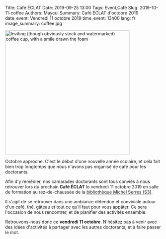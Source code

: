 Title: Café ÉCLAT
Date: 2019-09-25 13:00
Tags: Event,Café
Slug: 2019-10-11-coffee
Authors: Mayeul
Summary: Café ÉCLAT d'octobre 2019
date_event: Vendredi 11 octobre 2019
time_event: 13h00
lang: fr
image_summary: coffee.jpg


<img src="/images/coffee.jpg" style="width:400px;" alt="Inviting (though obviously stock and watermarked) coffee cup, with a smile drawn the foam">

Octobre approche. C'est le début d'une nouvelle année scolaire, et cela fait 
bien trop longtemps que nous n'avons pas organisé de café pour les doctorants.

Afin d'y remédier, nos camarades doctorants sont tous conviés à nous retrouver 
lors du prochain __Café ÉCLAT__ le vendredi 11 octobre 2019 en salle de 
formation au rez-de-chaussée de la [bibliothèque Michel Serres 
(S3)](https://www.openstreetmap.org/way/25310922#map=19/45.78284/4.76807).

Il s'agit de se retrouver dans une ambiance détendue et conviviale autour d'un 
café, thé, gâteau et tout ce qu'il faut pour vous appâter. Ce sera l'occasion de 
nous rencontrer, et de planifier des activités ensemble.

Retrouvons-nous donc ce **vendredi 11 octobre**. N'hésitez pas à venir avec des 
idées d'activités à partager avec les autres doctorants, et à faire passer le 
mot.

